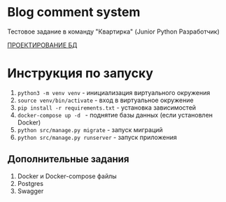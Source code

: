# Blog comment system
Тестовое задание в команду "Квартирка" (Junior Python Разработчик)

 [ПРОЕКТИРОВАНИЕ БД](https://drive.google.com/file/d/1gt5eG1-re1C62b_tVEUhnqwzypTF_ZX1/view?usp=sharing)
 
# Инструкция по запуску
1. `python3 -m venv venv` - инициализация виртуального окружения
2. `source venv/bin/activate` - вход в виртуальное окружение
3. `pip install -r requirements.txt` - установка зависимостей
4. `docker-compose up -d ` - поднятие базы данных (если установлен Docker)
5. `python src/manage.py migrate` - запуск миграций
6. `python src/manage.py runserver` - запуск приложения

## Дополнительные задания
1. Docker и Docker-compose файлы
2. Postgres
3. Swagger
